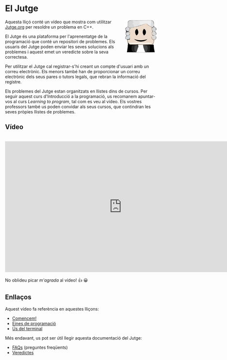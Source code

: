 # El Jutge

<img src='./jutge.png' style='height: 8em; float: right; margin: 0 0 1em 1em;'/>

Aquesta lliçó conté un vídeo que mostra com utilitzar [Jutge.org](https://jutge.org) per resoldre un problema en C++.

El Jutge és una plataforma per l'aprenentatge de la programació que conté un repositori de problemes. Els usuaris del Jutge poden enviar les seves solucions als problemes i aquest emet un veredicte sobre la seva correctesa.

Per utilitzar el Jutge cal registrar-s'hi creant un compte d'usuari amb un correu electrònic. Els menors també han de proporcionar un correu electrònic dels seus pares o tutors legals, que rebran la informació del registre.

Els problemes del Jutge estan organitzats en llistes dins de cursos. Per seguir aquest curs d'Introducció a la programació, us recomanem apuntar-vos al curs _Learning to program_, tal com es veu al vídeo. Els vostres professors també us poden convidar als seus cursos, que contindran les seves pròpies llistes de problemes.

## Vídeo

<center>
<br>
<iframe width="768" height="432" src="https://www.youtube.com/embed/Qmk6AWiPpgI" frameborder="0" allow="accelerometer; autoplay; encrypted-media; gyroscope; picture-in-picture" allowfullscreen></iframe>
</center>

No oblideu picar _m'agrada_ al vídeo! 👍 😀

## Enllaços

Aquest vídeo fa referència en aquestes lliçons:

-   [Comencem!](/comencem.html)
-   [Eines de programació](/eines/index.html)
-   [Ús del terminal](https://llicons.jutge.org/terminal/index.html)

Més endavant, us pot ser útil llegir aquesta documentació del Jutge:

-   [FAQs](https://jutge.org/documentation/faq) (preguntes freqüents)
-   [Veredictes](https://jutge.org/documentation/verdicts)

<Autors autors="jpetit"/>
